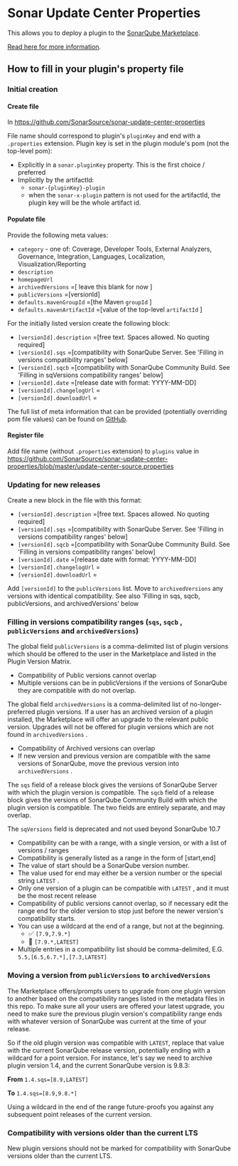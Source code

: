 # Sonar Update Center Properties

This allows you to deploy a plugin to the [SonarQube Marketplace](https://docs.sonarqube.org/latest/instance-administration/marketplace/).

[Read here for more information](https://community.sonarsource.com/t/deploying-to-the-marketplace/35236).


## How to fill in your plugin's property file

### Initial creation

#### Create file

In https://github.com/SonarSource/sonar-update-center-properties

File name should correspond to plugin's `pluginKey` and end with a `.properties` extension. Plugin key is set in the plugin module's pom (not the top-level pom):

* Explicitly in a `sonar.pluginKey` property. This is the first choice / preferred
* Implicitly by the artifactId:
  * `sonar-{pluginKey}-plugin`
  * when the `sonar-x-plugin` pattern is not used for the artifactId, the plugin key will be the whole artifact id.

#### Populate file

Provide the following meta values:

* `category` - one of: Coverage, Developer Tools, External Analyzers, Governance, Integration, Languages, Localization, Visualization/Reporting
* `description`
* `homepageUrl`
* `archivedVersions` =[ leave this blank for now ]
* `publicVersions` =[versionId]
* `defaults.mavenGroupId` =[the Maven `groupId` ]
* `defaults.mavenArtifactId` =[value of the top-level `artifactId` ]

For the initially listed version create the following block:

* `[versionId].description` =[free text. Spaces allowed. No quoting required]
* `[versionId].sqs` =[compatibility with SonarQube Server. See 'Filling in versions compatibility ranges' below]
* `[versionId].sqcb` =[compatibility with SonarQube Community Build. See 'Filling in sqVersions compatibility ranges' below]
* `[versionId].date` =[release date with format: YYYY-MM-DD]
* `[versionId].changelogUrl` =
* `[versionId].downloadUrl` =

The full list of meta information that can be provided (potentially overriding pom file values) can be found on [GitHub](https://github.com/SonarSource/sonar-update-center/blob/master/sonar-update-center-common/src/main/java/org/sonar/updatecenter/common/Plugin.java#L154).

#### Register file

Add file name (without `.properties` extension) to `plugins` value in https://github.com/SonarSource/sonar-update-center-properties/blob/master/update-center-source.properties

### Updating for new releases

Create a new block in the file with this format:

* `[versionId].description` =[free text. Spaces allowed. No quoting required]
* `[versionId].sqs` =[compatibility with SonarQube Server. See 'Filling in versions compatibility ranges' below]
* `[versionId].sqcb` =[compatibility with SonarQube Community Build. See 'Filling in versions compatibility ranges' below]
* `[versionId].date` =[release date with format: YYYY-MM-DD]
* `[versionId].changelogUrl` =
* `[versionId].downloadUrl` =

Add `[versionId]` to the `publicVersions` list. Move to `archivedVersions` any versions with identical compatibility. See also 'Filling in sqs, sqcb, publicVersions, and archivedVersions' below

### Filling in versions compatibility ranges (`sqs`, `sqcb` , `publicVersions` and `archivedVersions`)

The global field `publicVersions` is a comma-delimited list of plugin versions which should be offered to the user in the Marketplace and listed in the Plugin Version Matrix.

* Compatibility of Public versions cannot overlap
* Multiple versions can be in publicVersions if the versions of SonarQube they are compatible with do not overlap.

The global field `archivedVersions` is a comma-delimited list of no-longer-preferred plugin versions. If a user has an archived version of a plugin installed, the Marketplace will offer an upgrade to the relevant public version. Upgrades will not be offered for plugin versions which are not found in `archivedVersions` .

* Compatibility of Archived versions can overlap
* If new version and previous version are compatible with the same versions of SonarQube, move the previous version into `archivedVersions` .

The `sqs` field of a release block gives the versions of SonarQube Server with which the plugin version is compatible. 
The `sqcb` field of a release block gives the versions of SonarQube Community Build with which the plugin version is compatible. 
The two fields are entirely separate, and may overlap. 

The `sqVersions` field is deprecated and not used beyond SonarQube 10.7

* Compatibility can be with a range, with a single version, or with a list of versions / ranges
* Compatibility is generally listed as a range in the form of [start,end]
* The value of start should be a SonarQube version number.
* The value used for end may either be a version number or the special string `LATEST` .
* Only one version of a plugin can be compatible with `LATEST` , and it must be the most recent release
* Compatibility of public versions cannot overlap, so if necessary edit the range end for the older version to stop just before the newer version's compatibility starts.
* You can use a wildcard at the end of a range, but not at the beginning.
  * :white_check_mark:  `[7.9,7.9.*]`
  * :no_entry_sign: `[7.9.*,LATEST]`
* Multiple entries in a compatibility list should be comma-delimited, E.G. `5.5,[6.5,6.7.*],[7.3,LATEST]`

### Moving a version from `publicVersions` to `archivedVersions`
The Marketplace offers/prompts users to upgrade from one plugin version to another based on the compatibility ranges listed in the metadata files in this repo. To make sure all your users are offered your latest upgrade, you need to make sure the previous plugin version's compatibility range ends with whatever version of SonarQube was current at the time of your release. 

So if the old plugin version was compatible with `LATEST`, replace that value with the current SonarQube release version, potentially ending with a wildcard for a point version. For instance, let's say we need to archive plugin version 1.4, and the current SonarQube version is 9.8.3:

**From**
`1.4.sqs=[8.9,LATEST]`

**To**
`1.4.sqs=[8.9,9.8.*]`

Using a wildcard in the end of the range future-proofs you against any subsequent point releases of the current version.

### Compatibility with versions older than the current LTS
New plugin versions should not be marked for compatibility with SonarQube versions older than the current LTS. 

